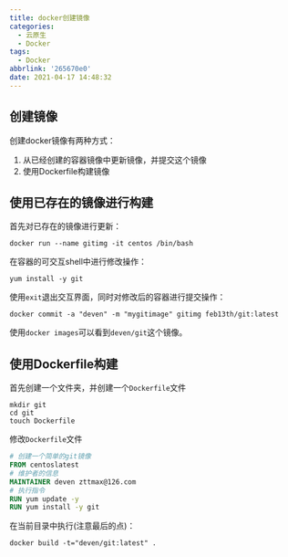 ```yaml
---
title: docker创建镜像
categories:
  - 云原生
  - Docker
tags:
  - Docker
abbrlink: '265670e0'
date: 2021-04-17 14:48:32
---
```

## 创建镜像

创建docker镜像有两种方式：

1. 从已经创建的容器镜像中更新镜像，并提交这个镜像
2. 使用Dockerfile构建镜像

<!-- more -->

## 使用已存在的镜像进行构建

首先对已存在的镜像进行更新：

```shell
docker run --name gitimg -it centos /bin/bash
```

在容器的可交互shell中进行修改操作：

```shell
yum install -y git
```

使用`exit`退出交互界面，同时对修改后的容器进行提交操作：

```shell
docker commit -a "deven" -m "mygitimage" gitimg feb13th/git:latest
```

使用`docker images`可以看到`deven/git`这个镜像。

## 使用Dockerfile构建

首先创建一个文件夹，并创建一个`Dockerfile`文件

```shell
mkdir git
cd git
touch Dockerfile
```

修改`Dockerfile`文件

```dockerfile
# 创建一个简单的git镜像
FROM centoslatest
# 维护者的信息
MAINTAINER deven zttmax@126.com
# 执行指令
RUN yum update -y
RUN yum install -y git
```

在当前目录中执行(注意最后的点)：

```shell
docker build -t="deven/git:latest" .
```

